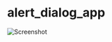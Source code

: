 # alert_dialog_app

![Screenshot](https://github.com/sadiqabubakar526/Alert-Dialog-App-Flutter/blob/master/screenshot/screen.png)